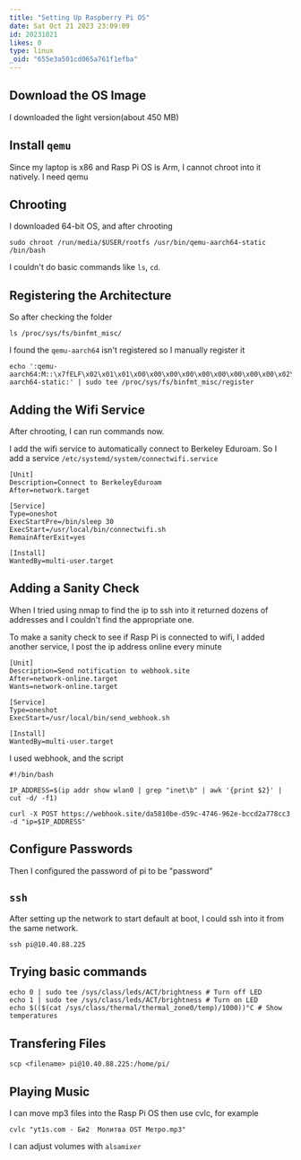 ```yaml
---
title: "Setting Up Raspberry Pi OS"
date: Sat Oct 21 2023 23:09:09
id: 20231021
likes: 0
type: linux
_oid: "655e3a501cd065a761f1efba"
---
```

## Download the OS Image

I downloaded the light version(about 450 MB)

## Install `qemu`

Since my laptop is x86 and Rasp Pi OS is Arm, I cannot chroot into it
natively. I need qemu

## Chrooting

I downloaded 64-bit OS, and after chrooting

    sudo chroot /run/media/$USER/rootfs /usr/bin/qemu-aarch64-static /bin/bash

I couldn't do basic commands like `ls`, `cd`.

## Registering the Architecture

So after checking the folder

    ls /proc/sys/fs/binfmt_misc/

I found the `qemu-aarch64` isn't registered so I manually register it

    echo ':qemu-aarch64:M::\x7fELF\x02\x01\x01\x00\x00\x00\x00\x00\x00\x00\x00\x00\x02\x00\xb7:\xff\xff\xff\xff\xff\xff\xff\x00\xff\xff\xff\xff\xff\xff\xff\xff\xfe\xff\xff:/usr/bin/qemu-aarch64-static:' | sudo tee /proc/sys/fs/binfmt_misc/register

## Adding the Wifi Service

After chrooting, I can run commands now.

I add the wifi service to automatically connect to Berkeley Eduroam. So
I add a service `/etc/systemd/system/connectwifi.service`

    [Unit]
    Description=Connect to BerkeleyEduroam
    After=network.target

    [Service]
    Type=oneshot
    ExecStartPre=/bin/sleep 30
    ExecStart=/usr/local/bin/connectwifi.sh
    RemainAfterExit=yes

    [Install]
    WantedBy=multi-user.target

## Adding a Sanity Check

When I tried using nmap to find the ip to ssh into it returned dozens of
addresses and I couldn't find the appropriate one.

To make a sanity check to see if Rasp Pi is connected to wifi, I added
another service, I post the ip address online every minute

    [Unit]
    Description=Send notification to webhook.site
    After=network-online.target
    Wants=network-online.target

    [Service]
    Type=oneshot
    ExecStart=/usr/local/bin/send_webhook.sh

    [Install]
    WantedBy=multi-user.target

I used webhook, and the script

    #!/bin/bash

    IP_ADDRESS=$(ip addr show wlan0 | grep "inet\b" | awk '{print $2}' | cut -d/ -f1)

    curl -X POST https://webhook.site/da5810be-d59c-4746-962e-bccd2a778cc3 -d "ip=$IP_ADDRESS"

## Configure Passwords

Then I configured the password of pi to be "password"

## `ssh`

After setting up the network to start default at boot, I could ssh into
it from the same network.

    ssh pi@10.40.88.225

## Trying basic commands

    echo 0 | sudo tee /sys/class/leds/ACT/brightness # Turn off LED
    echo 1 | sudo tee /sys/class/leds/ACT/brightness # Turn on LED
    echo $(($(cat /sys/class/thermal/thermal_zone0/temp)/1000))°C # Show temperatures

## Transfering Files

    scp <filename> pi@10.40.88.225:/home/pi/

## Playing Music

I can move mp3 files into the Rasp Pi OS then use cvlc, for example

    cvlc "yt1s.com - Би2  Молитва OST Метро.mp3"

I can adjust volumes with `alsamixer`
